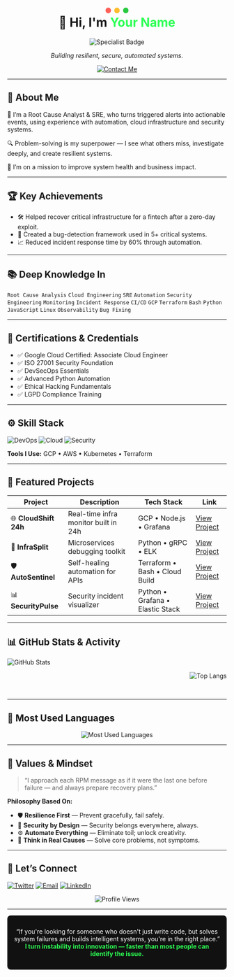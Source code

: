 <!-- Top “terminal” window with Mac traffic lights -->
<p align="center">
  <span style="font-size:1.2em;">
    <span style="color:#ff5f57;">●</span>
    <span style="color:#ffbd2e;">●</span>
    <span style="color:#28c940;">●</span>
  </span>
</p>

<h1 align="center" style="margin-top: -0.5em;">👋 Hi, I'm <span style="color:#2dff54;">Your Name</span></h1>

<p align="center">
  <img alt="Specialist Badge" src="https://img.shields.io/badge/SPECIALIST%20IN-Root%20Cause%20Analysis%20•%20Cloud%20Infrastructure%20•%20Security%20•%20SRE-2dff54?style=for-the-badge&logo=appveyor&logoColor=000000" />
</p>

<p align="center"><em>Building resilient, secure, automated systems.</em></p>

<p align="center">
  <a href="mailto:youremail@example.com">
    <img alt="Contact Me" src="https://img.shields.io/badge/Contact%20Me-2dff54?style=for-the-badge&logo=maildotru&logoColor=000000" />
  </a>
</p>

---

## 🧠 About Me

👋 I’m a Root Cause Analyst & SRE, who turns triggered alerts into actionable events, using experience with automation, cloud infrastructure and security systems.

🔍 Problem-solving is my superpower — I see what others miss, investigate deeply, and create resilient systems.

🚀 I’m on a mission to improve system health and business impact.

---

## 🏆 Key Achievements

- 🛠️ Helped recover critical infrastructure for a fintech after a zero-day exploit.  
- 🧠 Created a bug-detection framework used in 5+ critical systems.  
- 📈 Reduced incident response time by 60% through automation.  

---

## 📚 Deep Knowledge In

<p>
  <code>Root Cause Analysis</code>
  <code>Cloud Engineering</code>
  <code>SRE</code>
  <code>Automation</code>
  <code>Security Engineering</code>
  <code>Monitoring</code>
  <code>Incident Response</code>
  <code>CI/CD</code>
  <code>GCP</code>
  <code>Terraform</code>
  <code>Bash</code>
  <code>Python</code>
  <code>JavaScript</code>
  <code>Linux</code>
  <code>Observability</code>
  <code>Bug Fixing</code>
</p>

---

## 📜 Certifications & Credentials

- ✅ Google Cloud Certified: Associate Cloud Engineer  
- ✅ ISO 27001 Security Foundation  
- ✅ DevSecOps Essentials  
- ✅ Advanced Python Automation  
- ✅ Ethical Hacking Fundamentals  
- ✅ LGPD Compliance Training  

---

## ⚙️ Skill Stack

<p>
  <img alt="DevOps" src="https://img.shields.io/badge/DevOps-2dff54?style=for-the-badge&logo=gitlab&logoColor=000000" />
  <img alt="Cloud" src="https://img.shields.io/badge/Cloud-2dff54?style=for-the-badge&logo=aws&logoColor=000000" />
  <img alt="Security" src="https://img.shields.io/badge/Security-2dff54?style=for-the-badge&logo=owasp&logoColor=000000" />
</p>

**Tools I Use:** GCP • AWS • Kubernetes • Terraform

---

## 🚀 Featured Projects

| Project | Description                              | Tech Stack                       | Link           |
| ------- | ---------------------------------------- | -------------------------------- | -------------- |
| 🌐 **CloudShift 24h** | Real-time infra monitor built in 24h   | GCP • Node.js • Grafana          | [View Project](#) |
| 🧩 **InfraSplit**     | Microservices debugging toolkit        | Python • gRPC • ELK              | [View Project](#) |
| 🛡️ **AutoSentinel**   | Self-healing automation for APIs       | Terraform • Bash • Cloud Build   | [View Project](#) |
| 📊 **SecurityPulse**  | Security incident visualizer           | Python • Grafana • Elastic Stack | [View Project](#) |

---

## 📊 GitHub Stats & Activity

<p align="left">
  <img alt="GitHub Stats" src="https://github-readme-stats.vercel.app/api?username=yourusername&show_icons=true&theme=radical&hide_border=true" />
</p>
<p align="right">
  <img alt="Top Langs" src="https://github-readme-stats.vercel.app/api/top-langs/?username=yourusername&layout=compact&theme=radical&hide_border=true" />
</p>

<br clear="both"/>

---

## 🏅 Most Used Languages

<p align="center">
  <img alt="Most Used Languages" src="https://github-readme-stats.vercel.app/api/top-langs/?username=yourusername&layout=donut&theme=radical&hide_border=true" />
</p>

---

## 🧭 Values & Mindset

> “I approach each RPM message as if it were the last one before failure — and always prepare recovery plans.”

**Philosophy Based On:**  
- 🛡️ **Resilience First** — Prevent gracefully, fail safely.  
- 🔐 **Security by Design** — Security belongs everywhere, always.  
- ⚙️ **Automate Everything** — Eliminate toil; unlock creativity.  
- 🧠 **Think in Real Causes** — Solve core problems, not symptoms.  

---

## 🤝 Let’s Connect

<p>
  <a href="https://twitter.com/yourusername"><img alt="Twitter" src="https://img.shields.io/badge/Twitter-2dff54?style=for-the-badge&logo=twitter&logoColor=000000" /></a>
  <a href="mailto:youremail@example.com"><img alt="Email" src="https://img.shields.io/badge/Email-2dff54?style=for-the-badge&logo=gmail&logoColor=000000" /></a>
  <a href="https://linkedin.com/in/yourusername"><img alt="LinkedIn" src="https://img.shields.io/badge/LinkedIn-2dff54?style=for-the-badge&logo=linkedin&logoColor=000000" /></a>
</p>

<p align="center">
  <img alt="Profile Views" src="https://komarev.com/ghpvc/?username=yourusername&style=flat-square&color=2dff54" />
</p>

---

<div align="center" style="background:#111111;padding:1em;border-radius:8px;">
  <p style="color:#ffffff;max-width:600px;">
    “If you're looking for someone who doesn't just write code, but solves system failures and builds intelligent systems, you're in the right place.”  
    <strong style="color:#2dff54;">I turn instability into innovation — faster than most people can identify the issue.</strong>
  </p>
</div>
